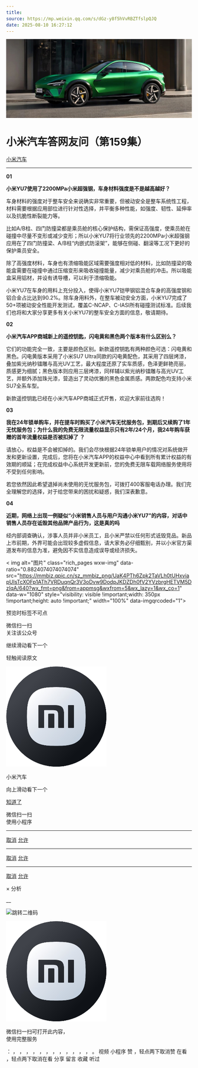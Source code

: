 ```yaml
---
title: 
source: https://mp.weixin.qq.com/s/dGz-y8f5hVvRBZTfslpQJQ
date: 2025-08-10 16:27:12
---
```


![cover_image](images/img_e5dda0ab.jpg)


#  小米汽车答网友问（第159集）


[ 小米汽车 ](<javascript:void\(0\);>)

______

**01**

**小米YU7使用了2200MPa小米超强钢，车身材料强度是不是越高越好？**

车身材料的强度对于整车安全来说确实非常重要，但被动安全是整车系统性工程，材料需要根据应用部位进行针对性选择，并平衡多种性能，如强度、韧性、延伸率以及抗脆性断裂能力等。

比如A/B柱、四门防撞梁都是乘员舱的核心保护结构，需保证高强度，使乘员舱在碰撞中尽量不变形或减少变形；所以小米YU7将行业领先的2200MPa小米超强钢应用在了四门防撞梁、A/B柱“内嵌式防滚架”，能够在侧碰、翻滚等工况下更好的保护乘员安全。

除了高强度材料，车身也有溃缩吸能区域需要强度相对低的材料，比如防撞梁的吸能盒需要在碰撞中通过压缩变形来吸收碰撞能量，减少对乘员舱的冲击。所以吸能盒采用铝材，并设有诱导槽，可以利于溃缩吸能。

小米YU7在车身的用料上充分投入，使得小米YU7铠甲钢铝混合车身的高强度钢和铝合金占比达到90.2%。除车身用料外，在整车被动安全方面，小米YU7完成了50+项被动安全性能开发测试，覆盖C-NCAP、C-IASI所有碰撞测试标准。后续我们也将和大家分享更多有关小米YU7的整车安全方面的信息，敬请期待。

**02**

**小米汽车****APP****商城新上的****遥控钥匙****，闪电黄和黑色两个版本有什么区别么？**

它们的功能完全一致，主要是颜色区别。新款遥控钥匙有两种颜色可选：闪电黄和黑色。闪电黄版本采用了小米SU7 Ultra同款的闪电黄配色，其采用了四层烤漆，叠加紫光纳秒镭雕与高光UV工艺，最大程度还原了实车质感，色泽更鲜艳亮丽，质感更为细腻；黑色版本则应用三层烤漆，同样辅以紫光纳秒镭雕与高光UV工艺，并额外添加珠光漆，营造出了灵动优雅的黑色金属质感。两款配色均支持小米SU7全系车型。

新款遥控钥匙已经在小米汽车APP商城正式开售，欢迎大家前往选购！

  

**03**

**我在24年****锁单****购车，并在提车时购买了小米汽车无忧服务包，到期后又续购了1年无忧服务包；为什么我的免费无限流量权益显示只有2年/24个月，我24年购车获赠的首年流量权益是否被扣掉了 ？**

请放心，权益是不会被扣掉的。我们会尽快根据24年锁单用户的情况对系统做开发和更新设置，完成后，您将在小米汽车APP的权益中心中看到所有累计权益的有效期的顺延；在完成权益中心系统开发更新前，您的免费无限车载网络服务使用将不受到任何影响。

若您依然因此希望退掉尚未使用的无忧服务包，可拨打400客服电话办理。我们完全理解您的选择，对于给您带来的困扰和疑惑，我们深表歉意。

**04**

**近期，网络上出现一例疑似“小米销售人员与用户沟通小米YU7”的内容，对话中销售人员存在诋毁其他品牌产品行为，这是真的吗**

经内部调查确认，涉事人员并非小米员工，且小米严禁以任何形式诋毁竞品。新品上市前期，外界可能会出现较多虚假信息，请大家务必仔细甄别，并以小米官方渠道发布的信息为准，避免因不实信息造成误导或经济损失。

  

  
< img alt="图片" class="rich_pages wxw-img" data-ratio="0.8824074074074074" src="https://mmbiz.qpic.cn/sz_mmbiz_png/UaK4PTh6Zpk2TaVLh0tUHxviapUIsTcXOFp1ATh7VRDuqnQr3V3oDvw9DodpJKDZDh0fV2YVzbrgHETVM5DzIqA/640?wx_fmt=png&from=appmsg&wxfrom=5&wx_lazy=1&wx_co=1" data-w="1080" style="visibility: visible !important;width: 350px !important;height: auto !important;" width="100%" data-imgqrcoded="1">[](<>)

预览时标签不可点

微信扫一扫  
关注该公众号

继续滑动看下一个

轻触阅读原文

![img_97d833da.jpg](images/img_97d833da.jpg)

小米汽车 

向上滑动看下一个

[知道了](<javascript:;>)

微信扫一扫  
使用小程序

****

[取消](<javascript:void\(0\);>) [允许](<javascript:void\(0\);>)

****

[取消](<javascript:void\(0\);>) [允许](<javascript:void\(0\);>)

****

[取消](<javascript:void\(0\);>) [允许](<javascript:void\(0\);>)

× 分析

__

![跳转二维码]()

![作者头像](images/img_97d833da.jpg)

微信扫一扫可打开此内容，  
使用完整服务

： ， ， ， ， ， ， ， ， ， ， ， ， 。 视频 小程序 赞 ，轻点两下取消赞 在看 ，轻点两下取消在看 分享 留言 收藏 听过